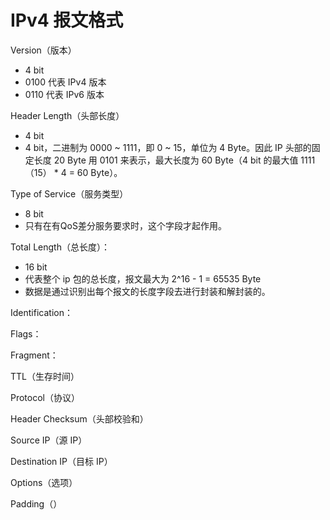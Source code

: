 # IPv4 报文格式

Version（版本）
- 4 bit
- 0100 代表 IPv4 版本
- 0110 代表 IPv6 版本

Header Length（头部长度）
- 4 bit
- 4 bit，二进制为 0000 ~ 1111，即 0 ~ 15，单位为 4 Byte。因此 IP 头部的固定长度 20 Byte 用 0101 来表示，最大长度为 60 Byte（4 bit 的最大值 1111（15） * 4 = 60 Byte）。

Type of Service（服务类型）
- 8 bit
- 只有在有QoS差分服务要求时，这个字段才起作用。

Total Length（总长度）：
- 16 bit
- 代表整个 ip 包的总长度，报文最大为 2^16 - 1 = 65535 Byte
- 数据是通过识别出每个报文的长度字段去进行封装和解封装的。

Identification：


Flags：


Fragment：

TTL（生存时间）

Protocol（协议）

Header Checksum（头部校验和）

Source IP（源 IP）

Destination IP（目标 IP）

Options（选项）

Padding（）
